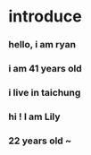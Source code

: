 # introduce
### hello, i am ryan
### i am 41 years old
### i live in taichung

### hi ! I am Lily
### 22 years old ~
